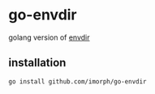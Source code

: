 # go-envdir

golang version of [envdir](http://thedjbway.b0llix.net/daemontools/envdir.html)

## installation

```shell
go install github.com/imorph/go-envdir
```

